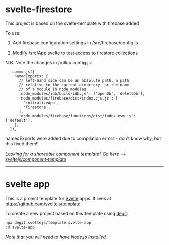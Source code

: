 # svelte-firestore

This project is based on the svelte-template with firebase added

To use:

1. Add firebase configuration settings in /src/firebase/config.js

2. Modify /src/App.svelte to test access to firestore collections

N.B. Note the changes in /rollup.config.js:

```
   commonjs({
    namedExports: {
      // left-hand side can be an absolute path, a path
      // relative to the current directory, or the name
      // of a module in node_modules
      'node_modules/idb/build/idb.js': ['openDb', 'deleteDb'],
      'node_modules/firebase/dist/index.cjs.js': [
        'initializeApp',
        'firestore',
      ],
      'node_modules/firebase/functions/dist/index.esm.js': ['default'],
    },
  }),
```

namedExports were added due to compilation errors - don't know why, but this fixed them!!

_Looking for a shareable component template? Go here --> [sveltejs/component-template](https://github.com/sveltejs/component-template)_

---

# svelte app

This is a project template for [Svelte](https://svelte.dev) apps. It lives at https://github.com/sveltejs/template.

To create a new project based on this template using [degit](https://github.com/Rich-Harris/degit):

```bash
npx degit sveltejs/template svelte-app
cd svelte-app
```

_Note that you will need to have [Node.js](https://nodejs.org) installed._

